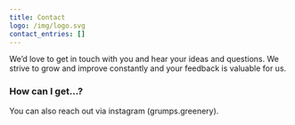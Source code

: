 ```yaml
---
title: Contact
logo: /img/logo.svg
contact_entries: []
---
```

We’d love to get in touch with you and hear your ideas and
questions. We strive to grow and improve constantly and your feedback
is valuable for us.

<h3 class="f4 b lh-title mb2">How can I get…?</h3>

You can also reach out via instagram (grumps.greenery).